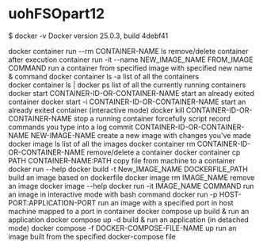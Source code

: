 # uohFSOpart12


$ docker -v
Docker version 25.0.3, build 4debf41

docker container run --rm CONTAINER-NAME ls						remove/delete container after execution
container run -it --name NEW_IMAGE_NAME FROM_IMAGE COMMAND 		run a container from specified image with specified new name & command
docker container ls -a 											list of all the containers	
docker container ls | docker ps									list of all the currently running containers
docker start CONTAINER-ID-OR-CONTAINER-NAME 					start an already exited container
docker start -i CONTAINER-ID-OR-CONTAINER-NAME 					start an already exited container (interactive mode)
docker kill CONTAINER-ID-OR-CONTAINER-NAME 						stop a running container forcefully
script 															record commands you type into a log
commit CONTAINER-ID-OR-CONTAINER-NAME NEW-IMAGE-NAME 			create a new image with changes you've made
docker image ls 												list of all the images
docker container rm CONTAINER-ID-OR-CONTAINER-NAME 				remove/delete a container
docker container cp PATH CONTAINER-NAME:PATH 					copy file from machine to a container
docker run --help
docker build -t New_IMAGE_NAME DOCKERFILE_PATH	 				build an image based on dockerfile
docker image rm IMAGE_NAME 										remove an image
docker image --help
docker run -it IMAGE_NAME COMMAND								run an image in interactive mode with bash command
docker run -p HOST-PORT:APPLICATION-PORT 						run an image with a specified port in host machine mapped to a port in container
docker compose up 												build & run an application
docker compose up -d											build & run an application (in detached mode)
docker compose -f DOCKER-COMPOSE-FILE-NAME up 					run an image built from the specified docker-compose file
